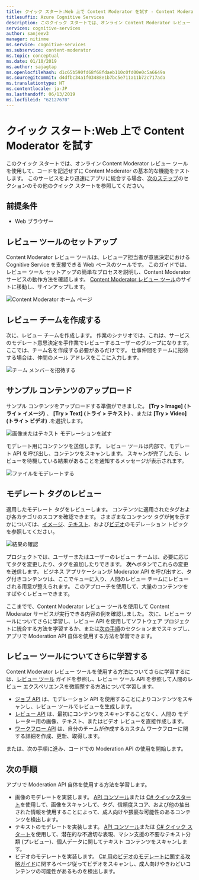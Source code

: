 ```yaml
---
title: クイック スタート:Web 上で Content Moderator を試す - Content Moderator
titlesuffix: Azure Cognitive Services
description: このクイック スタートでは、オンライン Content Moderator レビュー ツールを使用して、コードを記述せずに Content Moderator の基本的な機能をテストします。
services: cognitive-services
author: sanjeev3
manager: nitinme
ms.service: cognitive-services
ms.subservice: content-moderator
ms.topic: conceptual
ms.date: 01/10/2019
ms.author: sajagtap
ms.openlocfilehash: d1c65b590fd68f68fdaeb110c0fd00e0c5a6649a
ms.sourcegitcommit: d4dfbc34a1f03488e1b7bc5e711a11b72c717ada
ms.translationtype: HT
ms.contentlocale: ja-JP
ms.lasthandoff: 06/13/2019
ms.locfileid: "62127670"
---
```

# <a name="quickstart-try-content-moderator-on-the-web"></a>クイック スタート:Web 上で Content Moderator を試す

このクイック スタートでは、オンライン Content Moderator レビュー ツールを使用して、コードを記述せずに Content Moderator の基本的な機能をテストします。 このサービスをより迅速にアプリに統合する場合、[次のステップ](#next-steps)のセクションのその他のクイック スタートを参照してください。

## <a name="prerequisites"></a>前提条件

- Web ブラウザー

## <a name="set-up-the-review-tool"></a>レビュー ツールのセットアップ
Content Moderator レビュー ツールは、レビューア担当者が意思決定における Cognitive Service を支援できる Web ベースのツールです。 このガイドでは、レビュー ツール セットアップの簡単なプロセスを説明し、Content Moderator サービスの動作方法を確認します。 [Content Moderator レビュー ツール](https://contentmoderator.cognitive.microsoft.com/)のサイトに移動し、サインアップします。

![Content Moderator ホーム ページ](images/homepage.PNG)

## <a name="create-a-review-team"></a>レビュー チームを作成する

次に、レビュー チームを作成します。 作業のシナリオでは、これは、サービスのモデレート意思決定を手作業でレビューするユーザーのグループになります。 ここでは、チーム名を作成する必要があるだけです。 仕事仲間をチームに招待する場合は、仲間のメール アドレスをここに入力します。

![チーム メンバーを招待する](images/QuickStart-2-small.png)

## <a name="upload-sample-content"></a>サンプル コンテンツのアップロード

サンプル コンテンツをアップロードする準備ができました。 **[Try > Image] (トライ > イメージ)** 、 **[Try > Text] (トライ > テキスト)** 、または **[Try > Video] (トライ > ビデオ)** .を選択します。

![画像またはテキスト モデレーションを試す](images/tryimagesortext.png)

モデレート用にコンテンツを送信します。 レビュー ツールは内部で、モデレート API を呼び出し、コンテンツをスキャンします。 スキャンが完了したら、レビューを待機している結果があることを通知するメッセージが表示されます。

![ファイルをモデレートする](images/submitted.png)

## <a name="review-moderation-tags"></a>モデレート タグのレビュー

適用したモデレート タグをレビューします。 コンテンツに適用されたタグおよび各カテゴリのスコアを確認できます。 さまざまなコンテンツ タグが何を示すかについては、[イメージ](image-moderation-api.md)、[テキスト](text-moderation-api.md)、および[ビデオ](video-moderation-api.md)のモデレーション トピックを参照してください。

![結果の確認](images/reviewresults_text.png)

プロジェクトでは、ユーザーまたはユーザーのレビュー チームは、必要に応じてタグを変更したり、タグを追加したりできます。 **次へ**ボタンでこれらの変更を送信します。 ビジネス アプリケーションが Moderator API を呼び出すと、タグ付きコンテンツは、ここでキューに入り、人間のレビュー チームにレビューされる用意が整えられます。 このアプローチを使用して、大量のコンテンツをすばやくレビューできます。

ここまでで、Content Moderator レビュー ツールを使用して Content Moderator サービスが実行できる内容の例を確認しました。 次に、レビュー ツールについてさらに学習し、レビュー API を使用してソフトウェア プロジェクトに統合する方法を学習するか、または[次の手順](#next-steps)のセクションまでスキップし、アプリで Moderation API 自体を使用する方法を学習できます。

## <a name="learn-more-about-the-review-tool"></a>レビュー ツールについてさらに学習する

Content Moderator レビュー ツールを使用する方法についてさらに学習するには、[レビュー ツール](Review-Tool-User-Guide/human-in-the-loop.md) ガイドを参照し、レビュー ツール API を参照して人間のレビュー エクスペリエンスを微調整する方法について学習します。
- [ジョブ API](try-review-api-job.md) は、モデレーション API を使用することによりコンテンツをスキャンし、レビュー ツールでレビューを生成します。 
- [レビュー API](try-review-api-review.md) は、最初にコンテンツをスキャンすることなく、人間の モデレーター用の画像、テキスト、またはビデオ レビューを直接作成します。 
- [ワークフロー API](try-review-api-workflow.md) は、自分のチームが作成するカスタム ワークフローに関する詳細を作成、更新、取得します。

または、次の手順に進み、コードでの Moderation API の使用を開始します。

## <a name="next-steps"></a>次の手順

アプリで Moderation API 自体を使用する方法を学習します。
- 画像のモデレートを実装します。 [API コンソール](try-image-api.md)または [C# クイックスタート](image-moderation-quickstart-dotnet.md)を使用して、画像をスキャンして、タグ、信頼度スコア、および他の抽出された情報を使用することによって、成人向けや猥褻な可能性のあるコンテンツを検出します。
- テキストのモデレートを実装します。 [API コンソール](try-text-api.md)または [C# クイック スタート](text-moderation-quickstart-dotnet.md)を使用して、潜在的な不適切な表現、マシン支援の不要なテキスト分類 (プレビュー)、個人データに関してテキスト コンテンツをスキャンします。
- ビデオのモデレートを実装します。 [C# 用のビデオのモデレートに関する攻略ガイド](video-moderation-api.md)に関するページ従ってビデオをスキャンし、成人向けやきわどいコンテンツの可能性があるものを検出します。 
